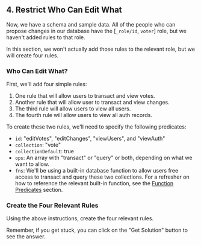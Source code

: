 ## 4. Restrict Who Can Edit What

Now, we have a schema and sample data. All of the people who can propose changes in our database have the [`_role/id`, `voter`] role, but we haven't added rules to that role. 

In this section, we won't actually add those rules to the relevant role, but we will create four rules. 

### Who Can Edit What?

First, we'll add four simple rules:

1. One rule that will allow users to transact and view votes. 
2. Another rule that will allow user to transact and view changes. 
3. The third rule will allow users to view all users.
4. The fourth rule will allow users to view all auth records. 


To create these two rules, we'll need to specify the following predicates:

- `id`: "editVotes", "editChanges", "viewUsers", and "viewAuth"
- `collection`: "vote"
- `collectionDefault`: true
- `ops`: An array with "transact" or "query" or both, depending on what we want to allow. 
- `fns`: We'll be using a built-in database function to allow users free access to transact and query these two collections. For a refresher on how to reference the relevant built-in function, see the <a href="/docs/smart-functions/smart-functions#function-predicates" target="_blank">Function Predicates</a> section.

<div class="challenge">
<h3>Create the Four Relevant Rules</h3>

<p>Using the above instructions, create the four relevant rules.</p>
<p>Remember, if you get stuck, you can click on the "Get Solution" button to see the answer.</p>
</div>